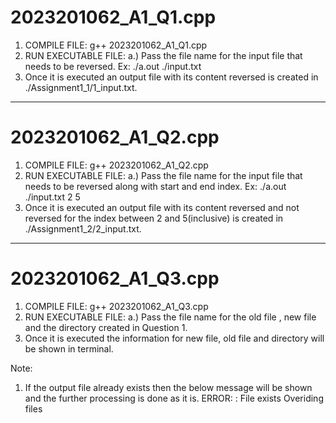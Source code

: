 # 2023201062_A1_Q1.cpp

1. COMPILE FILE: g++ 2023201062_A1_Q1.cpp
2. RUN EXECUTABLE FILE: 
    a.) Pass the file name for the input file that needs to be reversed. Ex: ./a.out ./input.txt
3. Once it is executed an output file with its content reversed is created in ./Assignment1_1/1_input.txt.

---------------------------------------------------------------------------------------------------------------------

# 2023201062_A1_Q2.cpp

1. COMPILE FILE: g++ 2023201062_A1_Q2.cpp
2. RUN EXECUTABLE FILE: 
    a.) Pass the file name for the input file that needs to be reversed along with start and end index. Ex: ./a.out ./input.txt 2 5
3. Once it is executed an output file with its content reversed and not reversed for the index between 2 and 5(inclusive) is created in ./Assignment1_2/2_input.txt.


---------------------------------------------------------------------------------------------------------------------

# 2023201062_A1_Q3.cpp

1. COMPILE FILE: g++ 2023201062_A1_Q3.cpp
2. RUN EXECUTABLE FILE: 
    a.) Pass the file name for the old file , new file and the directory created in Question 1.
3. Once it is executed the information for new file, old file and directory will be shown in terminal.

Note: 
1. If the output file already exists then the below message will be shown and the further processing is done as it is.
ERROR: : File exists
Overiding files
